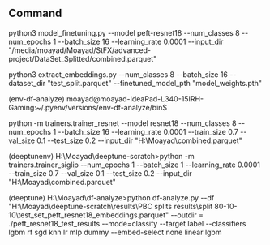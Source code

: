 ## Command

python3 model_finetuning.py --model peft-resnet18 --num_classes 8 --num_epochs 1 --batch_size 16 --learning_rate 0.0001 --input_dir "/media/moayad/Moayad/StFX/advanced-project/DataSet_Splitted/combined.parquet"

python3 extract_embeddings.py --num_classes 8 --batch_size 16 --dataset_dir "test_split.parquet" --finetuned_model_pth "model_weights.pth"

(env-df-analyze) moayad@moayad-IdeaPad-L340-15IRH-Gaming:~/.pyenv/versions/env-df-analyze/bin$ 

python -m  trainers.trainer_resnet --model resnet18 --num_classes 8 --num_epochs 1 --batch_size 16 --learning_rate 0.0001 --train_size 0.7 --val_size 0.1 --test_size 0.2 --input_dir "H:\Moayad\combined.parquet"

(deeptunenv) H:\Moayad\deeptune-scratch>python -m  trainers.trainer_siglip --num_epochs 1 --batch_size 1 --learning_rate 0.0001 --train_size 0.7 --val_size 0.1 --test_size 0.2 --input_dir "H:\Moayad\combined.parquet" 

(deeptune) H:\Moayad\df-analyze>python df-analyze.py --df "H:\Moayad\deeptune-scratch\results\PBC splits results\split 80-10-10\test_set_peft_resnet18_embeddings.parquet" --outdir = ./peft_resnet18_test_results --mode=classify --target label --classifiers lgbm rf sgd knn lr mlp dummy --embed-select none linear lgbm